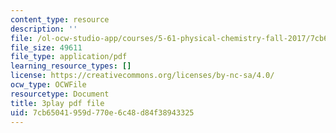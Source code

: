 ```yaml
---
content_type: resource
description: ''
file: /ol-ocw-studio-app/courses/5-61-physical-chemistry-fall-2017/7cb65041959d770e6c48d84f38943325_RGskPrZopRE.pdf
file_size: 49611
file_type: application/pdf
learning_resource_types: []
license: https://creativecommons.org/licenses/by-nc-sa/4.0/
ocw_type: OCWFile
resourcetype: Document
title: 3play pdf file
uid: 7cb65041-959d-770e-6c48-d84f38943325
---
```

